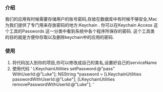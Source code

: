 ### 介绍
我们的应用有时候需要存储用户的账号密码,存放在数据库中有时候不够安全,Mac为我们提供了专门用来存放密码的地方:Keychain .
你可以在Keychain Access 这个工具的Passwords 这一分类中看到系统中各个程序所保存的密码.
这个工具类的目的就是方便你存取以及删除keychain中的应用的密码.

### 使用
1. 将代码加入到你的项目,你可以修改成自己的类名,设置好自己的serviceName
2. 使用代码
    '
    LKeychainUtilities setPassword:@"pass" WithUserId:@"Luke"];
    NSString *password = [LKeychainUtilities passwordWithUserId:@"Luke"];
    [LKeychainUtilities removePasswordWithUserId:@"Luke"];
    '


